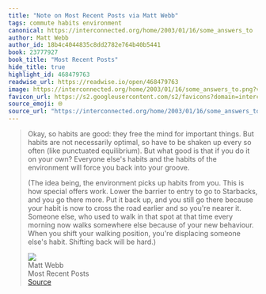 ```yaml
---
title: "Note on Most Recent Posts via Matt Webb"
tags: commute habits environment
canonical: https://interconnected.org/home/2003/01/16/some_answers_to
author: Matt Webb
author_id: 18b4c4044835c8dd2782e764b40b5441
book: 23777927
book_title: "Most Recent Posts"
hide_title: true
highlight_id: 468479763
readwise_url: https://readwise.io/open/468479763
image: https://interconnected.org/home/2003/01/16/some_answers_to.png?v=1
favicon_url: https://s2.googleusercontent.com/s2/favicons?domain=interconnected.org
source_emoji: 🌐
source_url: "https://interconnected.org/home/2003/01/16/some_answers_to#:~:text=Okay%2C%20so%20habits,will%20be%20hard.%29"
---
```


> Okay, so habits are good: they free the mind for important things. But habits are not necessarily optimal, so have to be shaken up every so often (like punctuated equilibrium). But what good is that if you do it on your own? Everyone else's habits and the habits of the environment will force you back into your groove.
> 
> (The idea being, the environment picks up habits from you. This is how special offers work. Lower the barrier to entry to go to Starbacks, and you go there more. Put it back up, and you still go there because your habit is now to cross the road earlier and so you're nearer it. Someone else, who used to walk in that spot at that time every morning now walks somewhere else because of your new behaviour. When you shift your walking position, you're displacing someone else's habit. Shifting back will be hard.)
> <div class="quoteback-footer"><div class="quoteback-avatar"><img class="mini-favicon" src="https://s2.googleusercontent.com/s2/favicons?domain=interconnected.org"></div><div class="quoteback-metadata"><div class="metadata-inner"><span style="display:none">FROM:</span><div aria-label="Matt Webb" class="quoteback-author"> Matt Webb</div><div aria-label="Most Recent Posts" class="quoteback-title"> Most Recent Posts</div></div></div><div class="quoteback-backlink"><a target="_blank" aria-label="go to the full text of this quotation" rel="noopener" href="https://interconnected.org/home/2003/01/16/some_answers_to#:~:text=Okay%2C%20so%20habits,will%20be%20hard.%29" class="quoteback-arrow"> Source</a></div></div>